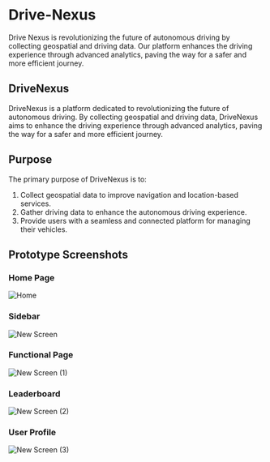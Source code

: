 # Drive-Nexus
Drive Nexus is revolutionizing the future of autonomous driving by collecting geospatial and driving data. Our platform enhances the driving experience through advanced analytics, paving the way for a safer and more efficient journey.

## DriveNexus
DriveNexus is a platform dedicated to revolutionizing the future of autonomous driving. By collecting geospatial and driving data, DriveNexus aims to enhance the driving experience through advanced analytics, paving the way for a safer and more efficient journey.

## Purpose
The primary purpose of DriveNexus is to:
1. Collect geospatial data to improve navigation and location-based services.
2. Gather driving data to enhance the autonomous driving experience.
3. Provide users with a seamless and connected platform for managing their vehicles.

## Prototype Screenshots

### Home Page
![Home](https://github.com/ThomasBill5225/Drive-Nexus/assets/166436168/7d343b48-6083-44cc-866d-6a471e02a9bd)

### Sidebar 
![New Screen](https://github.com/ThomasBill5225/Drive-Nexus/assets/166436168/9c0c71cd-fb3f-442e-b3c7-1f67066bf400)

### Functional Page
![New Screen (1)](https://github.com/ThomasBill5225/Drive-Nexus/assets/166436168/75002b35-7e3b-4234-a8f8-e9c7359ead56)

### Leaderboard
![New Screen (2)](https://github.com/ThomasBill5225/Drive-Nexus/assets/166436168/bf63cc5c-395f-4d91-a769-c12e353f3341)

### User Profile
![New Screen (3)](https://github.com/ThomasBill5225/Drive-Nexus/assets/166436168/fe4cca04-e964-4459-a3ff-c8200f7e2f97)
